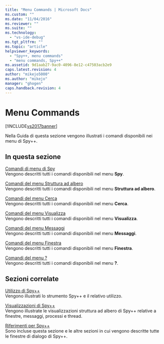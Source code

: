 ```yaml
---
title: "Menu Commands | Microsoft Docs"
ms.custom: ""
ms.date: "11/04/2016"
ms.reviewer: ""
ms.suite: ""
ms.technology: 
  - "vs-ide-debug"
ms.tgt_pltfrm: ""
ms.topic: "article"
helpviewer_keywords: 
  - "Spy++, menu commands"
  - "menu commands, Spy++"
ms.assetid: 9d1aab27-9ac0-4096-8e12-c47503acb2e9
caps.latest.revision: 4
author: "mikejo5000"
ms.author: "mikejo"
manager: "ghogen"
caps.handback.revision: 4
---
```

# Menu Commands
[!INCLUDE[vs2017banner](../code-quality/includes/vs2017banner.md)]

Nella Guida di questa sezione vengono illustrati i comandi disponibili nei menu di Spy\+\+.  
  
## In questa sezione  
 [Comandi di menu di Spy](../debugger/spy-menu-commands.md)  
 Vengono descritti tutti i comandi disponibili nel menu **Spy**.  
  
 [Comandi del menu Struttura ad albero](../debugger/tree-menu-commands.md)  
 Vengono descritti tutti i comandi disponibili nel menu **Struttura ad albero**.  
  
 [Comandi del menu Cerca](../debugger/search-menu-commands.md)  
 Vengono descritti tutti i comandi disponibili nel menu **Cerca**.  
  
 [Comandi del menu Visualizza](../debugger/view-menu-commands.md)  
 Vengono descritti tutti i comandi disponibili nel menu **Visualizza**.  
  
 [Comandi del menu Messaggi](../debugger/messages-menu-commands.md)  
 Vengono descritti tutti i comandi disponibili nel menu **Messaggi**.  
  
 [Comandi del menu Finestra](../debugger/window-menu-commands.md)  
 Vengono descritti tutti i comandi disponibili nel menu **Finestra**.  
  
 [Comandi del menu ?](../debugger/help-menu-commands.md)  
 Vengono descritti tutti i comandi disponibili nel menu **?**.  
  
## Sezioni correlate  
 [Utilizzo di Spy\+\+](../debugger/using-spy-increment.md)  
 Vengono illustrati lo strumento Spy\+\+ e il relativo utilizzo.  
  
 [Visualizzazioni di Spy\+\+](../debugger/spy-increment-views.md)  
 Vengono illustrate le visualizzazioni struttura ad albero di Spy\+\+ relative a finestre, messaggi, processi e thread.  
  
 [Riferimenti per Spy\+\+](../debugger/spy-increment-reference.md)  
 Sono incluse questa sezione e le altre sezioni in cui vengono descritte tutte le finestre di dialogo di Spy\+\+.